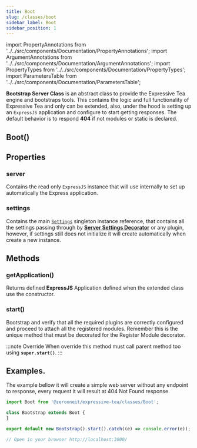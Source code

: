 ```yaml
---
title: Boot
slug: /classes/boot
sidebar_label: Boot
sidebar_position: 1
---
```


import PropertyAnnotations from '../../src/components/Documentation/PropertyAnnotations';
import ArgumentAnnotations from '../../src/components/Documentation/ArgumentAnnotations';
import PropertyTypes from '../../src/components/Documentation/PropertyTypes';
import ParametersTable from '../../src/components/Documentation/ParametersTable';

**Bootstrap Server Class** is an abstract class to provide the Expressive Tea engine and bootstraps tools. 
This contains the logic and full functionality of Expressive Tea and only can be extended, also, under the hood is setting up
an ```ExpressJS``` application and configure to start getting responses. The default behavior is to respond **404** if not modules or
static is declared.

## <PropertyAnnotations isConstructor="true" isDecorable="true"/> Boot()

## Properties
### <PropertyAnnotations isolationType="private" isStatic={false} isAsync={false}/> server <PropertyTypes type="ExpressJS"/>
Contains the read only ```ExpressJS``` instance that will use internally to set up automatically the Express application.

### <PropertyAnnotations isolationType="public" isStatic={false} isAsync={false}/> settings <PropertyTypes type="Settings" typeRef="/docs/classes/settings#setting"/>
Contains the main [```Settings```](settings) singleton instance reference, that contains all the settings passing through 
by [**Server Settings Decorator**](../decorators/server#serversettings) or any plugin, however, if settings still does not initialize it 
will create automatically when create a new instance.

## Methods
### <PropertyAnnotations isolationType="public" isStatic={false} isAsync={false}/> getApplication() <PropertyTypes returns="ExpressJS"/>
Returns defined **ExpressJS** Application defined when the extended class use the constructor.

### <PropertyAnnotations isolationType="public" isStatic={false} isAsync={true}/> start() <PropertyTypes returns="Promise<ExpressiveTeaApplication>" typeRef="../interfaces-types/interfaces#expressiveteaapplication" />
Bootstrap and verify that all the required plugins are correctly configured and proceed to attach all the registered modules.
Remember this is the unique method that must be decorated for the Register Module decorator.

:::note Override
When override this method must call parent method too using **```super.start()```**.
:::
## Examples.

The example bellow it will create a simple web server without any endpoint to response, every request it will result at 404 Not Found response.

```typescript title="main.ts"
import Boot from '@zerooneit/expressive-tea/classes/Boot';

class Bootstrap extends Boot {
}

export default new Bootstrap().start().catch((e) => console.error(e));

// Open in your browser http://localhost:3000/
```